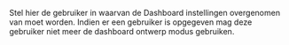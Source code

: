 Stel hier de gebruiker in waarvan de Dashboard instellingen overgenomen van moet worden. Indien er een gebruiker is opgegeven mag deze gebruiker niet meer de dashboard ontwerp modus gebruiken.
